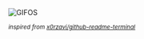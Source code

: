 <div align="justify">
<picture>
    <source media="(prefers-color-scheme: dark)" srcset="https://i.ibb.co/jkTvY21V/output-gif.gif">
    <source media="(prefers-color-scheme: light)" srcset="https://i.ibb.co/jkTvY21V/output-gif.gif">
    <img alt="GIFOS" src="https://i.ibb.co/jkTvY21V/output-gif.gif">
</picture>

<sub><i>inspired from [x0rzavi/github-readme-terminal](https://github.com/x0rzavi/github-readme-terminal)</i></sub>

</div>

<!-- Image deletion URL: https://ibb.co/k2xgTfW3/834e821920c3e69839106aa8991bd242 -->